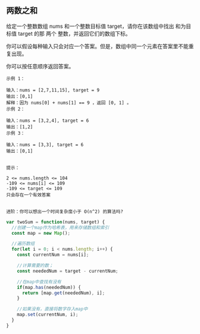 ## 两数之和

给定一个整数数组 nums 和一个整数目标值 target，请你在该数组中找出 和为目标值 target  的那 两个 整数，并返回它们的数组下标。

你可以假设每种输入只会对应一个答案。但是，数组中同一个元素在答案里不能重复出现。

你可以按任意顺序返回答案。

```
示例 1：

输入：nums = [2,7,11,15], target = 9
输出：[0,1]
解释：因为 nums[0] + nums[1] == 9 ，返回 [0, 1] 。
示例 2：

输入：nums = [3,2,4], target = 6
输出：[1,2]
示例 3：

输入：nums = [3,3], target = 6
输出：[0,1]
 

提示：

2 <= nums.length <= 104
-109 <= nums[i] <= 109
-109 <= target <= 109
只会存在一个有效答案
 

进阶：你可以想出一个时间复杂度小于 O(n^2) 的算法吗?
```

```js
var twoSum = function(nums, target) {
  //创建一个map作为哈希表，用来存储数组和索引
  const map = new Map();

  //遍历数组
  for(let i = 0; i < nums.length; i++) {
    const currentNum = nums[i];

    //计算需要的数；
    const neededNum = target - currentNum;

    //在map中查找有没有
    if(map.has(neededNum)) {
      return [map.get(neededNum), i];
    }

    //如果没有，直接将数字存入map中
    map.set(currentNum, i);
  }
}
```


